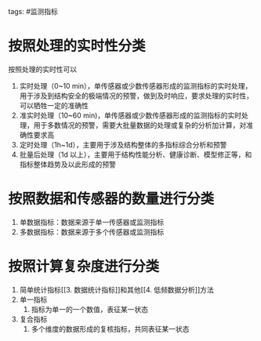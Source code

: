 tags: #监测指标 

# 按照处理的实时性分类
按照处理的实时性可以
1. 实时处理（0~10 min），单传感器或少数传感器形成的监测指标的实时处理，用于涉及到结构安全的极端情况的预警，做到及时响应，要求处理的实时性，可以牺牲一定的准确性
2. 准实时处理（10~60 min)，单传感器或少数传感器形成的监测指标的实时处理，用于多数情况的预警，需要大批量数据的处理或复杂的分析加计算，对准确性要求高
3. 定时处理（1h~1d），主要用于涉及结构整体的多指标综合分析和预警
4. 批量后处理（1d 以上），主要用于结构性能分析、健康诊断、模型修正等，和指标整体趋势及以此形成的预警

# 按照数据和传感器的数量进行分类
1. 单数据指标：数据来源于单一传感器或监测指标
2. 多数据指标：数据来源于多个传感器或监测指标

# 按照计算复杂度进行分类
1. 简单统计指标[[3. 数据统计指标]]和其他[[4. 低频数据分析]]方法
2. 单一指标
	1. 指标为单一的一个数值，表征某一状态
3. 复合指标
	1. 多个维度的数据形成的复核指标，共同表征某一状态